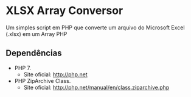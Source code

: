 # XLSX Array Conversor
Um simples script em PHP que converte um arquivo do Microsoft Excel (.xlsx) em um Array PHP

## Dependências
* PHP 7. 
	* Site oficial: http://php.net
* PHP ZipArchive Class. 
	* Site oficial: http://php.net/manual/en/class.ziparchive.php
